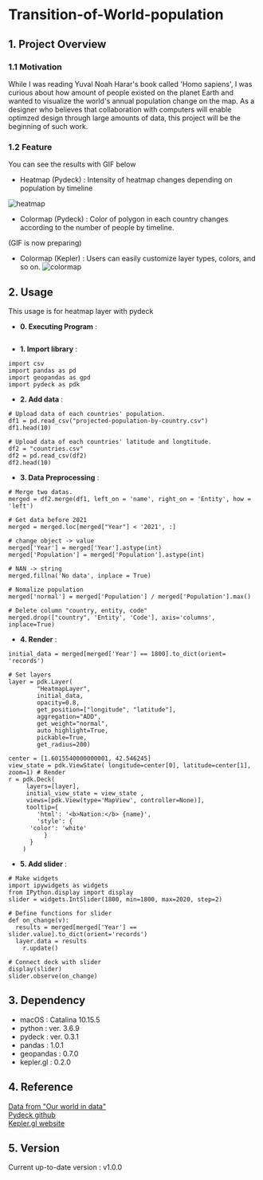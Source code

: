 # Transition-of-World-population

## 1. Project Overview 

### 1.1 Motivation
While I was reading Yuval Noah Harar's book called 'Homo sapiens', I was curious about how amount of people existed on the planet Earth and wanted to visualize the world's annual population change on the map. As a designer who believes that collaboration with computers will enable optimzed  design through large amounts of data, this project will be the beginning of such work.


### 1.2 Feature

You can see the results with GIF below 

- Heatmap (Pydeck) : Intensity of heatmap changes depending on population by timeline

![heatmap](https://user-images.githubusercontent.com/64841056/85198195-a3b40c80-b321-11ea-9ee6-dd67a64e4ae8.gif)

- Colormap (Pydeck) : Color of polygon in each country changes according to the number of people by timeline. 

(GIF is now preparing)

- Colormap (Kepler) : Users can easily customize layer types, colors, and so on. 
![colormap](https://user-images.githubusercontent.com/64841056/85198227-e0800380-b321-11ea-90af-6e2e69ddc379.gif)




## 2. Usage 

This usage is for heatmap layer with pydeck

- **0. Executing Program** :

```

```



- **1. Import library** :

```
import csv
import pandas as pd
import geopandas as gpd
import pydeck as pdk
```   
    
- **2. Add data** :

```
# Upload data of each countries' population.
df1 = pd.read_csv("projected-population-by-country.csv")
df1.head(10)

# Upload data of each countries' latitude and longtitude. 
df2 = "countries.csv"
df2 = pd.read_csv(df2)
df2.head(10)
```  
    
- **3. Data Preprocessing** :


```
# Merge two datas.
merged = df2.merge(df1, left_on = 'name', right_on = 'Entity', how = 'left')
    
# Get data before 2021
merged = merged.loc[merged["Year"] < '2021', :] 
    
# change object -> value 
merged['Year'] = merged['Year'].astype(int)
merged['Population'] = merged['Population'].astype(int)

# NAN -> string
merged.fillna('No data', inplace = True)

# Nomalize population
merged['normal'] = merged['Population'] / merged['Population'].max()
	
# Delete column "country, entity, code"
merged.drop(["country", 'Entity', 'Code'], axis='columns', inplace=True)
```   
   

- **4. Render** :

``` 
initial_data = merged[merged['Year'] == 1800].to_dict(orient= 'records')

# Set layers 
layer = pdk.Layer(
    	"HeatmapLayer",
    	initial_data,
    	opacity=0.8,
    	get_position=["longitude", "latitude"],
    	aggregation="ADD",
    	get_weight="normal",
    	auto_highlight=True,
    	pickable=True,
    	get_radius=200)

center = [1.6015540000000001, 42.546245] 
view_state = pdk.ViewState( longitude=center[0], latitude=center[1], zoom=1) # Render 
r = pdk.Deck(
	 layers=[layer], 
	 initial_view_state = view_state ,
	 views=[pdk.View(type='MapView', controller=None)],
 	 tooltip={
 	    'html': '<b>Nation:</b> {name}',
 	    'style': {
  	  'color': 'white'
  	      }
  	  }
	)
``` 


- **5. Add slider** :

``` 
# Make widgets 
import ipywidgets as widgets
from IPython.display import display
slider = widgets.IntSlider(1800, min=1800, max=2020, step=2)

# Define functions for slider 
def on_change(v):
  results = merged[merged['Year'] == slider.value].to_dict(orient='records')
  layer.data = results
 	r.update()
    
# Connect deck with slider 
display(slider)
slider.observe(on_change)
``` 
	



## 3. Dependency 
- macOS : Catalina 10.15.5
- python : ver. 3.6.9
- pydeck : ver. 0.3.1
- pandas : 1.0.1
- geopandas : 0.7.0
- kepler.gl : 0.2.0


## 4. Reference 

[Data from "Our world in data"](https://ourworldindata.org/)  
[Pydeck github](https://github.com/visgl/deck.gl/tree/master/bindings/pydeck])  
[Kepler.gl website](https://kepler.gl/)


## 5. Version 
Current up-to-date version : v1.0.0
